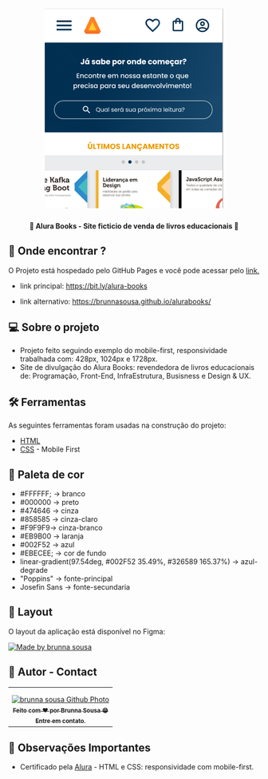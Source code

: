 <h1 align="center">
    <img title="banner-readme" src="./assets/img/tela.png" alt="Tela do alura books" />
</h1>

<h4 align="center"> 
	👾 Alura Books - Site ficticio de venda de livros educacionais 👾
</h4>

## 🤖 Onde encontrar ?

<p>O Projeto está hospedado pelo GitHub Pages e você pode acessar pelo <a href="https://brunnasousa.github.io/alurabooks/" target="_blank" rel="external">link.</a> </p>

- link principal: https://bit.ly/alura-books

- link alternativo: https://brunnasousa.github.io/alurabooks/

## 💻 Sobre o projeto

- Projeto feito seguindo exemplo do mobile-first, responsividade trabalhada com: 428px, 1024px e 1728px.
- Site de divulgação do Alura Books: revendedora de livros educacionais de: Programação, Front-End, InfraEstrutura, Busisness e Design & UX.

## 🛠 Ferramentas

As seguintes ferramentas foram usadas na construção do projeto:

-   [HTML](https://developer.mozilla.org/pt-BR/docs/Web/HTML)
-   [CSS](https://developer.mozilla.org/pt-BR/docs/Web/CSS) - Mobile First


## 🎨 Paleta de cor

- #FFFFFF; -> branco
- #000000 -> preto
- #474646 -> cinza
- #858585 -> cinza-claro
- #F9F9F9-> cinza-branco
- #EB9B00 -> laranja
- #002F52 -> azul
- #EBECEE; -> cor de fundo
- linear-gradient(97.54deg, #002F52 35.49%, #326589 165.37%) -> azul-degrade
- "Poppins" -> fonte-principal
- Josefin Sans -> fonte-secundaria

## 📖 Layout

O layout da aplicação está disponível no Figma:

<a href="https://www.figma.com/file/uO8RMvumXF4PQCYLm4hLSD/AluraBooks-(Copy)">
  <img alt="Made by brunna sousa" src="https://img.shields.io/badge/Acessar%20Layout%20-Figma-%2304D361">
</a>

## 📝 Autor - Contact

<table>
  <tr>
    <td align="center">
      <p> </p>
      <a href="https://www.linkedin.com/in/brunna-sousa">
        <img src="https://avatars.githubusercontent.com/brunnasousa" width="150px;" alt="brunna sousa Github Photo"/><br>
        <sub> 
          <b>Feito com ❤️ por Brunna Sousa 😄</b><br>
          <b>Entre em contato. <a href=https://www.linkedin.com/in/brunna-sousa/" target="_blank" rel="external"></a> </b>
        </sub>
      </a>
    </td>
  </tr>
</table>

## 👀 Observações Importantes

* Certificado pela [Alura](https://cursos.alura.com.br/user/brunnad68) - HTML e CSS: responsividade com mobile-first.